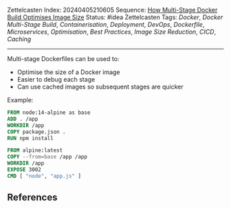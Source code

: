 Zettelcasten Index: 20240405210605
Sequence: [How Multi-Stage Docker Build Optimises Image Size](How%20Multi-Stage%20Docker%20Build%20Optimises%20Image%20Size.md)
Status: #idea
Zettelcasten Tags: *Docker*, *Docker Multi-Stage Build*, *Containerisation*, *Deployment*, *DevOps*, *Dockerfile*, *Microservices*, *Optimisation*, *Best Practices*, *Image Size Reduction*, *CICD*, *Caching*

---

Multi-stage Dockerfiles can be used to:

* Optimise the size of a Docker image
* Easier to debug each stage
* Can use cached images so subsequent stages are quicker

Example:

````dockerfile
FROM node:14-alpine as base
ADD . /app
WORKDIR /app
COPY package.json .
RUN npm install

FROM alpine:latest
COPY --from=base /app /app
WORKDIR /app
EXPOSE 3002
CMD [ "node", "app.js" ]
````

## References
